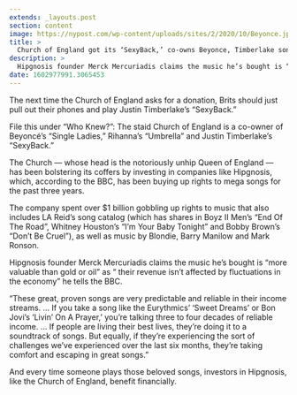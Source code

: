 ```yaml
--- 
extends: _layouts.post 
section: content 
image: https://nypost.com/wp-content/uploads/sites/2/2020/10/Beyonce.jpg?quality=90&strip=all&w=1200 
title: > 
  Church of England got its ‘SexyBack,’ co-owns Beyonce, Timberlake songs 
description: > 
  Hipgnosis founder Merck Mercuriadis claims the music he’s bought is “more valuable than gold or oil” as “ their revenue isn’t affected by fluctuations in the economy” he tells the BBC.“These great, proven songs are very predictable and reliable in their income streams.… If you take a song like the Eurythmics’ ‘Sweet Dreams’ or Bon Jovi’s ‘Livin’ On A Prayer,’ you’re talking three to four decades of reliable income.… If people are living their best lives, they’re doing it to a soundtrack of songs.But equally, if they’re experiencing the sort of challenges we’ve experienced over the last six months, they’re taking comfort and escaping in great songs.”And every time someone plays those beloved songs, investors in Hipgnosis, like the Church of England, benefit financially. 
date: 1602977991.3065453 
--- 
```

The next time the Church of England asks for a donation, Brits should just pull out their phones and play Justin Timberlake’s “SexyBack.”

File this under “Who Knew?”: The staid Church of England is a co-owner of Beyoncé’s “Single Ladies,” Rihanna’s “Umbrella” and Justin Timberlake’s “SexyBack.”

The Church — whose head is the notoriously unhip Queen of England — has been bolstering its coffers by investing in companies like Hipgnosis, which, according to the BBC, has been buying up rights to mega songs for the past three years.

The company spent over $1 billion gobbling up rights to music that also includes LA Reid’s song catalog (which has shares in Boyz II Men’s “End Of The Road”, Whitney Houston’s “I’m Your Baby Tonight” and Bobby Brown’s “Don’t Be Cruel”), as well as music by Blondie, Barry Manilow and Mark Ronson.

Hipgnosis founder Merck Mercuriadis claims the music he’s bought is “more valuable than gold or oil” as “ their revenue isn’t affected by fluctuations in the economy” he tells the BBC.

“These great, proven songs are very predictable and reliable in their income streams. … If you take a song like the Eurythmics’ ‘Sweet Dreams’ or Bon Jovi’s ‘Livin’ On A Prayer,’ you’re talking three to four decades of reliable income. … If people are living their best lives, they’re doing it to a soundtrack of songs. But equally, if they’re experiencing the sort of challenges we’ve experienced over the last six months, they’re taking comfort and escaping in great songs.”

And every time someone plays those beloved songs, investors in Hipgnosis, like the Church of England, benefit financially.